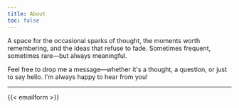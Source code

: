 ```yaml
---
title: About
toc: false
---
```


A space for the occasional sparks of thought, the moments worth remembering, and the ideas that refuse to fade. Sometimes frequent, sometimes rare—but always meaningful.

Feel free to drop me a message—whether it's a thought, a question, or just to say hello. I'm always happy to hear from you!

---

{{< emailform >}}
